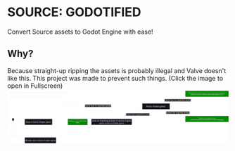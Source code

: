 # SOURCE: GODOTIFIED
Convert Source assets to Godot Engine with ease!

## Why?
Because straight-up ripping the assets is probably illegal and Valve doesn't like this.
This project was made to prevent such things.
(Click the image to open in Fullscreen)
![Click to open in Fullscreen](https://github.com/Sectonidse/Source-Godotified/blob/f1153a364bbc9c03e12e3db24aa61fb63d7c1c68/GitHub/Diagram.png)
